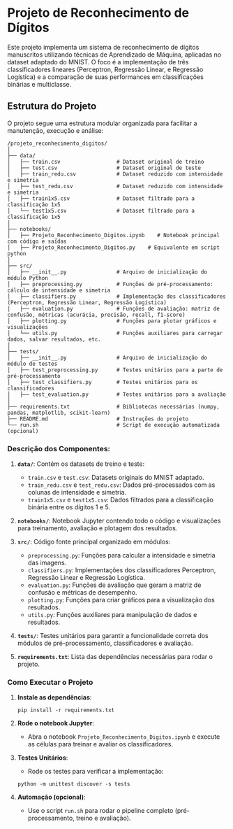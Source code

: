 # Projeto de Reconhecimento de Dígitos

Este projeto implementa um sistema de reconhecimento de dígitos manuscritos utilizando técnicas de Aprendizado de Máquina, aplicadas no dataset adaptado do MNIST. O foco é a implementação de três classificadores lineares (Perceptron, Regressão Linear, e Regressão Logística) e a comparação de suas performances em classificações binárias e multiclasse.

## Estrutura do Projeto

O projeto segue uma estrutura modular organizada para facilitar a manutenção, execução e análise:

```
/projeto_reconhecimento_digitos/
│
├── data/
│   ├── train.csv                  # Dataset original de treino
│   ├── test.csv                   # Dataset original de teste
│   ├── train_redu.csv             # Dataset reduzido com intensidade e simetria
│   ├── test_redu.csv              # Dataset reduzido com intensidade e simetria
│   ├── train1x5.csv               # Dataset filtrado para a classificação 1x5
│   └── test1x5.csv                # Dataset filtrado para a classificação 1x5
│
├── notebooks/
│   ├── Projeto_Reconhecimento_Digitos.ipynb    # Notebook principal com código e saídas
│   ├── Projeto_Reconhecimento_Digitos.py    # Equivalente em script python
│
├── src/
│   ├── __init__.py                # Arquivo de inicialização do módulo Python
│   ├── preprocessing.py           # Funções de pré-processamento: cálculo de intensidade e simetria
│   ├── classifiers.py             # Implementação dos classificadores (Perceptron, Regressão Linear, Regressão Logística)
│   ├── evaluation.py              # Funções de avaliação: matriz de confusão, métricas (acurácia, precisão, recall, f1-score)
│   ├── plotting.py                # Funções para plotar gráficos e visualizações
│   └── utils.py                   # Funções auxiliares para carregar dados, salvar resultados, etc.
│
├── tests/
│   ├── __init__.py                # Arquivo de inicialização do módulo de testes
│   ├── test_preprocessing.py      # Testes unitários para a parte de pré-processamento
│   ├── test_classifiers.py        # Testes unitários para os classificadores
│   ├── test_evaluation.py         # Testes unitários para a avaliação
│
├── requirements.txt               # Bibliotecas necessárias (numpy, pandas, matplotlib, scikit-learn)
├── README.md                      # Instruções do projeto
└── run.sh                         # Script de execução automatizada (opcional)
```

### Descrição dos Componentes:

1. **`data/`**: Contém os datasets de treino e teste:
   - `train.csv` e `test.csv`: Datasets originais do MNIST adaptado.
   - `train_redu.csv` e `test_redu.csv`: Dados pré-processados com as colunas de intensidade e simetria.
   - `train1x5.csv` e `test1x5.csv`: Dados filtrados para a classificação binária entre os dígitos 1 e 5.

2. **`notebooks/`**: Notebook Jupyter contendo todo o código e visualizações para treinamento, avaliação e plotagem dos resultados.

3. **`src/`**: Código fonte principal organizado em módulos:
   - `preprocessing.py`: Funções para calcular a intensidade e simetria das imagens.
   - `classifiers.py`: Implementações dos classificadores Perceptron, Regressão Linear e Regressão Logística.
   - `evaluation.py`: Funções de avaliação que geram a matriz de confusão e métricas de desempenho.
   - `plotting.py`: Funções para criar gráficos para a visualização dos resultados.
   - `utils.py`: Funções auxiliares para manipulação de dados e resultados.

4. **`tests/`**: Testes unitários para garantir a funcionalidade correta dos módulos de pré-processamento, classificadores e avaliação.

5. **`requirements.txt`**: Lista das dependências necessárias para rodar o projeto.

### Como Executar o Projeto

1. **Instale as dependências**:
   ```
   pip install -r requirements.txt
   ```

2. **Rode o notebook Jupyter**:
   - Abra o notebook `Projeto_Reconhecimento_Digitos.ipynb` e execute as células para treinar e avaliar os classificadores.

3. **Testes Unitários**:
   - Rode os testes para verificar a implementação:
   ```
   python -m unittest discover -s tests
   ```

4. **Automação (opcional)**:
   - Use o script `run.sh` para rodar o pipeline completo (pré-processamento, treino e avaliação).